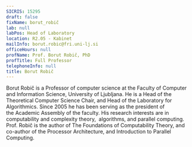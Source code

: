 ```yaml
---
SICRIS: 15295
draft: false
fixName: borut_robič
lab: null
labPos: Head of Laboratory
location: R2.05 - Kabinet
mailInfo: borut.robic@fri.uni-lj.si
officeHours: null
profName: Prof. Borut Robič, PhD
profTitle: Full Professor
telephoneInfo: null
title: Borut Robič
---
```



Borut Robič is a Professor of computer science at the Faculty of Computer and Information Science, University of Ljubljana. He is a Head of the Theoretical Computer Science Chair, and Head of the Laboratory for Algorithmics. Since 2005 he has been serving as the president of the Academic Assembly of the faculty. His research interests are in computability and complexity theory,  algorithms, and parallel computing. Prof. Robič is the author of The Foundations of Computability Theory, and co-author of the Processor Architecture, and Introduction to Parallel Computing.